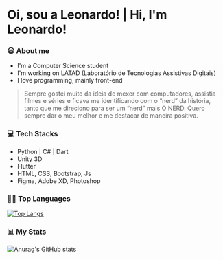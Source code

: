 # Oi, sou a Leonardo! | Hi, I'm Leonardo!



### :smiley:  About me

- I'm a Computer Science student
- I'm working on LATAD (Laboratório de Tecnologias Assistivas Digitais)
- I love programming, mainly front-end

> Sempre gostei muito da ideia de mexer com computadores, assistia filmes e séries e
> ficava me identificando com o “nerd” da história, tanto que me direciono para ser
> um “nerd” mais O NERD. Quero sempre dar o meu melhor e me destacar de maneira positiva.

### 💻 Tech Stacks

- Python | C# | Dart
- Unity 3D
- Flutter
- HTML, CSS, Bootstrap, Js
- Figma, Adobe XD, Photoshop


### 👩‍💻 Top Languages
[![Top Langs](https://github-readme-stats.vercel.app/api/top-langs/?username=Leonardo1952&layout=compact)](https://github.com/anuraghazra/github-readme-stats)


### 📊 My Stats
![Anurag's GitHub stats](https://github-readme-stats.vercel.app/api?username=Leonardo1952&show_icons=true&theme=tokyonight)
